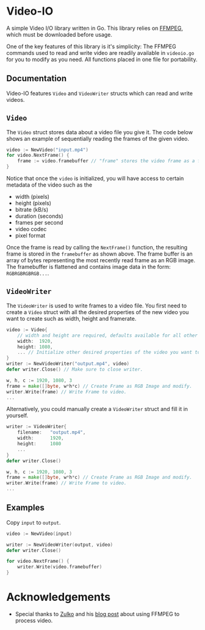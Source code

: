 # Video-IO

A simple Video I/O library written in Go. This library relies on [FFMPEG](https://www.ffmpeg.org/), which must be downloaded before usage.

One of the key features of this library is it's simplicity: The FFMPEG commands used to read and write video are readily available in `videoio.go` for you to modify as you need. All functions placed in one file for portability.

## Documentation

Video-IO features `Video` and `VideoWriter` structs which can read and write videos.

## `Video`

The `Video` struct stores data about a video file you give it. The code below shows an example of sequentially reading the frames of the given video.

```go
video := NewVideo("input.mp4")
for video.NextFrame() {
    frame := video.framebuffer // "frame" stores the video frame as a flattened RGB image.
}
```

Notice that once the `video` is initialized, you will have access to certain metadata of the video such as the 

* width (pixels)
* height (pixels)
* bitrate (kB/s)
* duration (seconds)
* frames per second
* video codec
* pixel format

Once the frame is read by calling the `NextFrame()` function, the resulting frame is stored in the `framebuffer` as shown above. The frame buffer is an array of bytes representing the most recently read frame as an RGB image. The framebuffer is flattened and contains image data in the form: `RGBRGBRGBRGB...`.

## `VideoWriter`

The `VideoWriter` is used to write frames to a video file. You first need to create a `Video` struct with all the desired properties of the new video you want to create such as width, height and framerate.

```go
video := Video{
    // width and height are required, defaults available for all other parameters.
    width:  1920,
    height: 1080,
    ... // Initialize other desired properties of the video you want to create.
}
writer := NewVideoWriter("output.mp4", video)
defer writer.Close() // Make sure to close writer.

w, h, c := 1920, 1080, 3
frame = make([]byte, w*h*c) // Create Frame as RGB Image and modify.
writer.Write(frame) // Write Frame to video.
...
```

Alternatively, you could manually create a `VideoWriter` struct and fill it in yourself.

```go
writer := VideoWriter{
    filename:   "output.mp4",
    width:      1920,
    height:     1080
    ...
}
defer writer.Close()

w, h, c := 1920, 1080, 3
frame = make([]byte, w*h*c) // Create Frame as RGB Image and modify.
writer.Write(frame) // Write Frame to video.
...
```

## Examples

Copy `input` to `output`.

```go
video := NewVideo(input)

writer := NewVideoWriter(output, video)
defer writer.Close()

for video.NextFrame() {
    writer.Write(video.framebuffer)
}
```

# Acknowledgements

* Special thanks to [Zulko](http://zulko.github.io/) and his [blog post](http://zulko.github.io/blog/2013/09/27/read-and-write-video-frames-in-python-using-ffmpeg/) about using FFMPEG to process video.